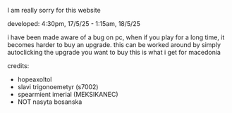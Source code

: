 I am really sorry for this website

developed: 4:30pm, 17/5/25 - 1:15am, 18/5/25

i have been made aware of a bug on pc, when if you play for a long time, it becomes harder to buy an upgrade. this can be worked around by simply autoclicking the upgrade you want to buy
this is what i get for macedonia

credits:
 - hopeaxoltol
 - slavi trigonoemetyr (s7002)
 - spearmient imerial (MEKSIKANEC)
 - NOT nasyta bosanska
